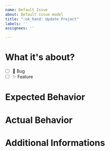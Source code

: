 ```yaml
---
name: Default Issue
about: Default issue model
title: ":ok_hand: Update Project"
labels: ''
assignees: ''

---
```


# What it's about?
- [ ] :bug: Bug
- [ ] :sparkles: Feature

# Expected Behavior 

# Actual Behavior 

# Additional Informations

